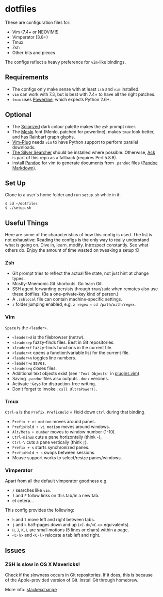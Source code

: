# dotfiles

These are configuration files for:

- Vim (7.4+ or NEOVIM!!)
- Vimperator (3.8+)
- Tmux
- Zsh
- Other bits and pieces

The configs reflect a heavy preference for `vim`-like bindings.

## Requirements

- The configs only make sense with at least `zsh` and `vim` installed.
- `vim` can work with 7.3, but is best with 7.4+ to have all the right patches.
- `tmux` uses [Powerline][], which expects Python 2.6+.

[Powerline]: https://github.com/powerline/powerline

## Optional

- The [Solarized][] dark colour palette makes the `zsh` prompt nicer.
- The [Meslo][] font (Menlo, patched for powerline), makes `tmux` look
  better, and has [Rainbarf][] graph glyphs.
- [Vim-Plug][] needs `vim` to have Python support to perform parallel downloads.
- [The Silver Searcher][] should be installed where possible. Otherwise, [Ack][]
  is part of this repo as a fallback (requires Perl 5.8.8).
- Install [Pandoc][] for vim to generate documents from `.pandoc` files ([Pandoc
  Markdown][]).

[Solarized]: http://ethanschoonover.com/solarized
[Meslo]: https://github.com/Lokaltog/powerline-fonts
[Rainbarf]: https://github.com/creaktive/rainbarf
[Vim-Plug]: https://github.com/junegunn/vim-plug
[The Silver Searcher]: https://github.com/ggreer/the_silver_searcher
[Ack]: http://beyondgrep.com/
[Pandoc]: http://pandoc.org/
[Pandoc Markdown]: http://pandoc.org/README.html#pandocs-markdown

## Set Up

Clone to a user's home folder and run `setup.sh` while in it:

    $ cd ~/dotfiles
    $ ./setup.sh

## Useful Things

Here are some of the characteristics of how this config is used. The list is not
exhaustive: Reading the configs is the only way to really understand what is
going on. Dive in, learn, modify. Introspect constantly. See what others do.
Enjoy the amount of time wasted on tweaking a setup :D

### Zsh

 - Git prompt tries to reflect the actual file state, not just hint at change
   types.
 - Mostly-Mnemonic Git shortcuts. Go learn Git.
 - SSH agent forwarding persists through `tmux`/`sudo` when remotes also
   use these dotfiles. (Be a one-private-key kind of person.)
 - A `.zshlocal` file can contain machine-specific settings.
 - `z` folder jumping enabled, e.g. `z regex` = `cd /path/with/regex`.

### Vim

`Space` is the `<leader>`.

 - `<leader>d` is the filebrowser (netrw).
 - `<leader>p` fuzzy-finds files. Best in Git repositories.
 - `<leader>f` fuzzy-finds functions in the current file.
 - `<leader>t` opens a function/variable list for the current file.
 - `<leader>n` toggles line numbers.
 - `<leader>w` saves.
 - `<leader>q` closes files.
 - Additional text objects exist (see `'Text Objects'` in [plugins.vim][]).
 - Saving `.pandoc` files also outputs `.docx` versions.
 - Activate `:Goyo` for distraction-free writing.
 - Don't forget to invoke `:call UltraPower()`.

[plugins.vim]: vim/plugins.vim

### Tmux

`Ctrl-a` is the `Prefix`. `PrefixHold` = Hold down `Ctrl` during that binding.

 - `Prefix + vi motion` moves around panes.
 - `PrefixHold + vi motion` moves around windows.
 - `Alt/Meta + number` moves to window number (1-10).
 - `Ctrl-minus` cuts a pane horizontally (think `-`),
 - `Ctrl-\` cuts a pane vertically (think `|`).
 - `Prefix + s` starts synchronized panes.
 - `PrefixHold + s` swaps between sessions.
 - Mouse support works to select/resize panes/windows.

### Vimperator

Apart from all the default vimperator goodness e.g.
 - `/` searches like `vim`.
 - `f` and `F` follow links on this tab/in a new tab.
 - et cetera...

This config provides the following:
 - `h` and `l` move left and right between tabs.
 - `j` and `k` half-pages down and up (`<C-d>`/`<C-u>` equivalents).
 - `H`, `J`, `K`, `L` are small motions (5 lines or chars) within a page.
 - `<C-h>` and `<C-l>` relocate a tab left and right.

## Issues

### ZSH is slow in OS X Mavericks!

Check if the slowness occurs in Git repositories. If it does, this is because of
the Apple-provided version of Git. Install Git through homebrew.

More info: [stackexchange][]

[stackexchange]: http://apple.stackexchange.com/questions/106784/terminal-goes-slow-after-install-mavericks-os

